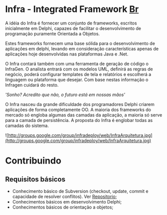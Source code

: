 # Infra - Integrated Framework [Br](Br.md) #

A idéia do Infra é fornecer um conjunto de frameworks, escritos inicialmente em Delphi, capazes de facilitar o desenvolvimento de programação puramente Orientada a Objetos.

Estes frameworks fornecem uma base sólida para o desenvolvimento de aplicações em delphi, levando em consideração características apenas de aplicações hoje desenvolvidas nas plataformas Java e .Net.

O Infra contará também com uma ferramenta de geração de código o InfraGen. O analista entrará com os modelos UML, definirá as regras de negócio, poderá configurar templates de tela e relatórios e escolherá a linguagem ou plataforma que desejar. Com base nestas informação o Infragen cuidará do resto.

_'Sonho? Acredito que não, o futuro está em nossas mãos'_

O Infra nasceu da grande dificuldade dos programadores Delphi criarem aplicações de forma completamente OO. A maioria dos frameworks do mercado só engloba algumas das camadas da aplicação, a maioria só serve para a camada de persistência. A proposta do Infra é englobar todas as camadas do sistema.

![http://groups.google.com/group/infradeploy/web/InfraArquitetura.jpg](http://groups.google.com/group/infradeploy/web/InfraArquitetura.jpg)

# Contribuindo #

## Requisitos básicos ##

  * Conhecimento básico de Subversion (checkout, update, commit e capacidade de resolver conflitos). Ver [Repositorio](Repositorio.md);
  * Conhecimentos básicos em desenvolvimento Delphi;
  * Conhecimentos básicos de orientação a objetos;
